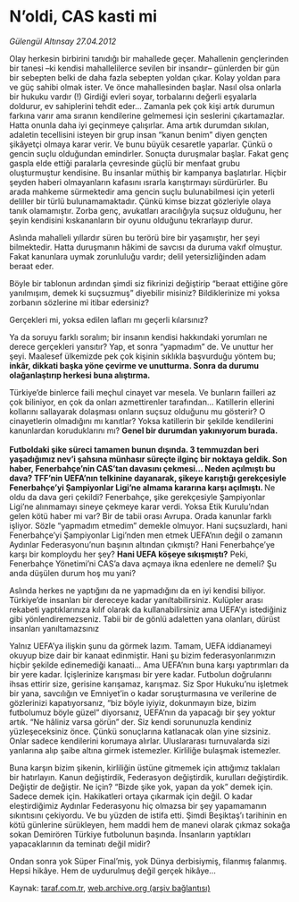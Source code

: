 # N’oldi, CAS kasti mi

*Gülengül Altınsay 27.04.2012*

<div class="yazi"><p>Olay herkesin birbirini tanıdığı bir mahallede geçer. Mahallenin gençlerinden bir tanesi –ki kendisi mahallelilerce sevilen bir insandır– günlerden bir gün bir sebepten belki de daha fazla sebepten yoldan çıkar. Kolay yoldan para ve güç sahibi olmak ister. Ve önce mahallesinden başlar. Nasıl olsa onlarla bir hukuku vardır (!) Girdiği evleri soyar, torbalarını değerli eşyalarla doldurur, ev sahiplerini tehdit eder... Zamanla pek çok kişi artık durumun farkına varır ama sıranın kendilerine gelmemesi için seslerini çıkartamazlar. Hatta onunla daha iyi geçinmeye çalışırlar. Ama artık durumdan sıkılan, adaletin tecellisini isteyen bir grup insan “kanun benim” diyen gençten şikâyetçi olmaya karar verir. Ve bunu büyük cesaretle yaparlar. Çünkü o gencin suçlu olduğundan emindirler. Sonuçta duruşmalar başlar. Fakat genç gaspla elde ettiği paralarla çevresinde güçlü bir menfaat grubu oluşturmuştur kendisine. Bu insanlar müthiş bir kampanya başlatırlar. Hiçbir şeyden haberi olmayanların kafasını ısrarla karıştırmayı sürdürürler. Bu arada mahkeme sürmektedir ama gencin suçlu bulunabilmesi için yeterli deliller bir türlü bulunamamaktadır. Çünkü kimse bizzat gözleriyle olaya tanık olamamıştır. Zorba genç, avukatları aracılığıyla suçsuz olduğunu, her şeyin kendisini kıskananların bir oyunu olduğunu tekrarlayıp durur.</p>
<p>Aslında mahalleli yıllardır süren bu terörü bire bir yaşamıştır, her şeyi bilmektedir. Hatta duruşmanın hâkimi de savcısı da duruma vakıf olmuştur. Fakat kanunlara uymak zorunluluğu vardır; delil yetersizliğinden adam beraat eder.</p>
<p>Böyle bir tablonun ardından şimdi siz fikrinizi değiştirip “beraat ettiğine göre yanılmışım, demek ki suçsuzmuş” diyebilir misiniz? Bildiklerinize mi yoksa zorbanın sözlerine mi itibar edersiniz?</p>
<p>Gerçekleri mi, yoksa edilen lafları mı geçerli kılarsınız? </p>
<p>Ya da soruyu farklı soralım; bir insanın kendisi hakkındaki yorumları ne derece gerçekleri yansıtır? Yap, et sonra “yapmadım” de. Ve unuttur her şeyi. Maalesef ülkemizde pek çok kişinin sıklıkla başvurduğu yöntem bu;<b> inkâr, dikkati başka yöne çevirme ve unutturma. Sonra da durumu olağanlaştırıp herkesi buna alıştırma.</b></p>
<p>Türkiye’de binlerce faili meçhul cinayet var mesela. Ve bunların failleri az çok biliniyor, en çok da onları azmettirenler tarafından... Katillerin ellerini kollarını sallayarak dolaşması onların suçsuz olduğunu mu gösterir? O cinayetlerin olmadığını mı kanıtlar? Yoksa katillerin bir şekilde kendilerini kanunlardan koruduklarını mı? <b>Genel bir durumdan yakınıyorum burada.<br/><br/></b><b>Futboldaki şike süreci tamamen bunun dışında. 3 temmuzdan beri yaşadığımız nev’i şahsına münhasır süreçte ilginç bir noktaya geldik. Son haber, Fenerbahçe’nin CAS’tan davasını çekmesi... Neden açılmıştı bu dava? TFF’nin UEFA’nın telkinine dayanarak, şikeye karıştığı gerekçesiyle Fenerbahçe’yi Şampiyonlar Ligi’ne almama kararına karşı açılmıştı. </b>Ne oldu da dava geri çekildi? Fenerbahçe, şike gerekçesiyle Şampiyonlar Ligi’ne alınmamayı sineye çekmeye karar verdi. Yoksa Etik Kurulu’ndan gelen kötü haber mi var? Bir de tabii orası Avrupa. Orada kanunlar farklı işliyor. Sözle “yapmadım etmedim” demekle olmuyor. Hani suçsuzlardı, hani Fenerbahçe’yi Şampiyonlar Ligi’nden men etmek UEFA’nın değil o zamanın Aydınlar Federasyonu’nun başının altından çıkmıştı? Hani Fenerbahçe’ye karşı bir komploydu her şey? <b>Hani UEFA köşeye sıkışmıştı?</b> Peki, Fenerbahçe Yönetimi’ni CAS’a dava açmaya ikna edenlere ne demeli? Şu anda düşülen durum hoş mu yani? </p>
<p>Aslında herkes ne yaptığını da ne yapmadığını da en iyi kendisi biliyor. Türkiye’de insanları bir dereceye kadar yanıltabilirsiniz. Kulüpler arası rekabeti yaptıklarınıza kılıf olarak da kullanabilirsiniz ama UEFA’yı istediğiniz gibi yönlendiremezseniz. Tabii bir de gönlü adaletten yana olanları, dürüst insanları yanıltamazsınız</p>
<p>Yalnız UEFA’ya ilişkin şunu da görmek lazım. Tamam, UEFA iddianameyi okuyup bize dair bir kanaat edinmiştir. Hani şu bizim federasyonlarımızın hiçbir şekilde edinemediği kanaati... Ama UEFA’nın buna karşı yaptırımları da bir yere kadar. İçişlerinize karışması bir yere kadar. Futbolun doğrularını ihsas ettirir size, gerisine karışamaz, karışmaz. Siz Spor Hukuku’nu işletmek bir yana, savcılığın ve Emniyet’in o kadar soruşturmasına ve verilerine de gözlerinizi kapatıyorsanız, “biz böyle iyiyiz, dokunmayın bize, bizim futbolumuz böyle güzel” diyorsanız, UEFA’nın da yapacağı bir şey yoktur artık. “Ne hâliniz varsa görün” der. Siz kendi sorununuzla kendiniz yüzleşeceksiniz önce. Çünkü sonuçlarına katlanacak olan yine sizsiniz. Onlar sadece kendilerini korumaya alırlar. Uluslararası turnuvalarda sizi yanlarına alıp şaibe altına girmek istemezler. Kirliliğe bulaşmak istemezler. </p>
<p>Buna karşın bizim şikenin, kirliliğin üstüne gitmemek için attığımız taklaları bir hatırlayın. Kanun değiştirdik, Federasyon değiştirdik, kurulları değiştirdik. Değiştir de değiştir. Ne için? “Bizde şike yok, yapan da yok” demek için. Sadece demek için. Hakikatleri ortaya çıkarmak için değil. O kadar eleştirdiğimiz Aydınlar Federasyonu hiç olmazsa bir şey yapamamanın sıkıntısını çekiyordu. Ve bu yüzden de istifa etti. Şimdi Beşiktaş’ı tarihinin en kötü günlerine sürükleyen, hem maddi hem de manevi olarak çıkmaz sokağa sokan Demirören Türkiye futbolunun başında. İnsanların yaptıkları yapacaklarının da teminatı değil midir?</p>
<p>Ondan sonra yok Süper Final’miş, yok Dünya derbisiymiş, filanmış falanmış. Hepsi hikâye. Hem de uydurulmuş değil gerçek hikâye...</p>
</div>

Kaynak: [taraf.com.tr](http://www.taraf.com.tr/gulengul-altinsay/makale-n-oldi-cas-kasti-mi.htm), [web.archive.org (arşiv bağlantısı)](http://web.archive.org/web/20130624075643/http://www.taraf.com.tr/gulengul-altinsay/makale-n-oldi-cas-kasti-mi.htm)
